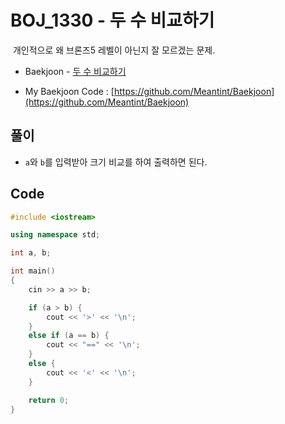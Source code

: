# BOJ_1330 - 두 수 비교하기

&nbsp;개인적으로 왜 브론즈5 레벨이 아닌지 잘 모르겠는 문제.

- Baekjoon - [두 수 비교하기](https://www.acmicpc.net/problem/1330)

- My Baekjoon Code : [https://github.com/Meantint/Baekjoon](https://github.com/Meantint/Baekjoon)

## 풀이

- `a`와 `b`를 입력받아 크기 비교를 하여 출력하면 된다.

## Code

```cpp
#include <iostream>

using namespace std;

int a, b;

int main()
{
    cin >> a >> b;

    if (a > b) {
        cout << '>' << '\n';
    }
    else if (a == b) {
        cout << "==" << '\n';
    }
    else {
        cout << '<' << '\n';
    }

    return 0;
}
```
